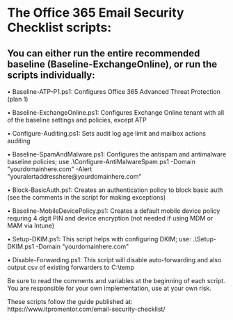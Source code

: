<H1>The Office 365 Email Security Checklist scripts:</H1>

<H2>You can either run the entire recommended baseline (Baseline-ExchangeOnline), or run the scripts individually:</H2>

<p>• Baseline-ATP-P1.ps1: Configures Office 365 Advanced Threat Protection (plan 1)
<p>• Baseline-ExchangeOnline.ps1: Configures Exchange Online tenant with all of the baseline settings and policies, except ATP
<p>• Configure-Auditing.ps1: Sets audit log age limit and mailbox actions auditing
<p>• Baseline-SpamAndMalware.ps1: Configures the antispam and antimalware baseline policies; use .\Configure-AntiMalwareSpam.ps1 -Domain "yourdomainhere.com" -Alert "youralertaddresshere@yourdomainhere.com"
<p>• Block-BasicAuth.ps1: Creates an authentication policy to block basic auth (see the comments in the script for making exceptions)
<p>• Baseline-MobileDevicePolicy.ps1: Creates a default mobile device policy requring 4 digit PIN and device encryption (not needed if using MDM or MAM via Intune)
<p>• Setup-DKIM.ps1: This script helps with configuring DKIM; use: .\Setup-DKIM.ps1 -Domain "yourdomainhere.com"
<p>• Disable-Forwarding.ps1: This script will disable auto-forwarding and also output csv of existing forwarders to C:\temp

<p>Be sure to read the comments and variables at the beginning of each script. You are responsible for your own implementation, use at your own risk.
<p>These scripts follow the guide published at: https://www.itpromentor.com/email-security-checklist/
